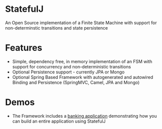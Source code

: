 StatefulJ
=========

An Open Source implementation of a Finite State Machine with support for non-determinstic transitions and state persistence

Features
=========
* Simple, dependency free, in memory implementation of an FSM with support for concurrency and non-deterministic transitions
* Optional Persistence support - currently JPA or Mongo
* Optional Spring Based Framework with autogenerated and autowired Binding and Persistence (SpringMVC, Camel, JPA and Mongo)

Demos
=====
* The Framework includes a [banking application](https://github.com/statefulj/statefulj-framework-demo) demonstrating how you can build an entire application using StatefulJ
